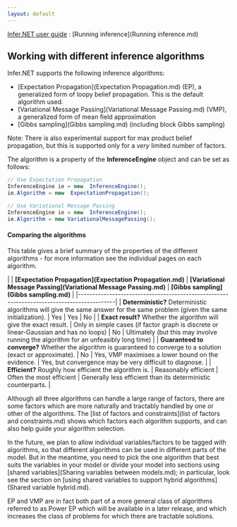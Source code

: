 ```yaml
---
layout: default 
--- 
```

[Infer.NET user guide](index.md) : [Running inference](Running inference.md)

## Working with different inference algorithms

Infer.NET supports the following inference algorithms:

*   [Expectation Propagation](Expectation Propagation.md) (EP), a generalized form of loopy belief propagation. This is the default algorithm used.
*   [Variational Message Passing](Variational Message Passing.md) (VMP), a generalized form of mean field approximation
*   [Gibbs sampling](Gibbs sampling.md) (including block Gibbs sampling)

Note: There is also experimental support for max product belief propagation, but this is supported only for a _very_ limited number of factors.

The algorithm is a property of the **InferenceEngine** object and can be set as follows:

```csharp
// Use Expectation Propagation  
InferenceEngine ie = new  InferenceEngine();  
ie.Algorithm = new  ExpectationPropagation();
```

```csharp
// Use Variational Message Passing  
InferenceEngine ie = new  InferenceEngine();  
ie.Algorithm = new VariationalMessagePassing();
```

#### Comparing the algorithms

This table gives a brief summary of the properties of the different algorithms - for more information see the individual pages on each algorithm.

| | **[Expectation  Propagation](Expectation Propagation.md)** | **[Variational  Message Passing](Variational Message Passing.md)** | **[Gibbs  sampling](Gibbs sampling.md)** |
|-------------------------------------------------------------------------------------------|
| **Deterministic?** Deterministic algorithms will give the same answer for the same problem (given the same initialization). | Yes | Yes | No |
| **Exact result?** Whether the algorithm will give the exact result. | Only in simple cases (if factor graph is discrete or linear-Gaussian and has no loops) | No | Ultimately (but this may involve running the algorithm for an unfeasibly long time) |
| **Guaranteed to converge?** Whether the algorithm is guaranteed to converge to a solution (exact or approximate). | No | Yes, VMP maximises a lower bound on the evidence. | Yes, but convergence may be very difficult to diagnose. |
| **Efficient?** Roughly how efficient the algorithm is. | Reasonably efficient | Often the most efficient | Generally less efficient than its deterministic counterparts. |

Although all three algorithms can handle a large range of factors, there are some factors which are more naturally and tractably handled by one or other of the algorithms. The [list of factors and constraints](list of factors and constraints.md) shows which factors each algorithm supports, and can also help guide your algorithm selection.

In the future, we plan to allow individual variables/factors to be tagged with algorithms, so that different algorithms can be used in different parts of the model. But in the meantime, you need to pick the one algorithm that best suits the variables in your model or divide your model into sections using [shared variables](Sharing variables between models.md); in particular, look see the section on [using shared variables to support hybrid algorithms](Shared variable hybrid.md).

EP and VMP are in fact both part of a more general class of algorithms referred to as Power EP which will be available in a later release, and which increases the class of problems for which there are tractable solutions.
